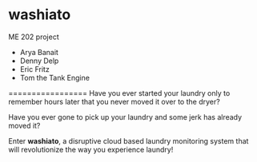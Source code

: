 # washiato
ME 202 project

- Arya Banait
- Denny Delp
- Eric Fritz
- Tom the Tank Engine

=================
Have you ever started your laundry only to remember hours later that you never moved it over to the dryer?

Have you ever gone to pick up your laundry and some jerk has already moved it?

Enter **washiato**, a disruptive cloud based laundry monitoring system that will revolutionize the way you experience laundry!
